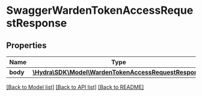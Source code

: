 # SwaggerWardenTokenAccessRequestResponse

## Properties
Name | Type | Description | Notes
------------ | ------------- | ------------- | -------------
**body** | [**\Hydra\SDK\Model\WardenTokenAccessRequestResponse**](WardenTokenAccessRequestResponse.md) |  | [optional] 

[[Back to Model list]](../README.md#documentation-for-models) [[Back to API list]](../README.md#documentation-for-api-endpoints) [[Back to README]](../README.md)


